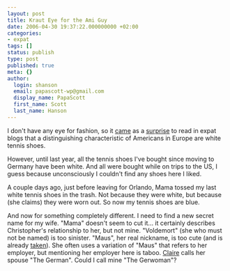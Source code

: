 ```yaml
---
layout: post
title: Kraut Eye for the Ami Guy
date: 2006-04-30 19:37:22.000000000 +02:00
categories:
- expat
tags: []
status: publish
type: post
published: true
meta: {}
author:
  login: shanson
  email: papascott-wp@gmail.com
  display_name: PapaScott
  first_name: Scott
  last_name: Hanson
---
```

<p>I don't have any eye for fashion, so it <a href="http://www.elmada.com/000820.html" title="That Queer Expatriate: Caterpillar Footwear">came</a> as a <a href="http://blondelibrarian.net/blog/archives/2006/04/integration-step-698/" title="Culture Shock and the blondelibrarian &raquo; Blog Archive &raquo; Integration Step #698">surprise</a> to read in expat blogs that a distinguishing characteristic of Americans in Europe are white tennis shoes.</p>
<p>However, until last year, all the tennis shoes I've bought since moving to Germany have been white. And all were bought while on trips to the US, I guess because unconsciously I couldn't find any shoes here I liked.</p>
<p>A couple days ago, just before leaving for Orlando, Mama tossed my last white tennis shoes in the trash. Not because they were white, but because (she claims) they were worn out. So now my tennis shoes are blue.</p>
<p>And now for something completely different. I need to find a new secret name for my wife. "Mama" doesn't seem to cut it... it certainly describes Christopher's relationship to her, but not mine. "Voldemort" (she who must not be named) is too sinister. "Maus", her real nickname, is too cute (and is already <a href="That Queer Expatriate: Caterpillar Footwear">taken</a>). She often uses a variation of "Maus" that refers to her employer, but mentioning her employer here is taboo. <a href="http://claireseuroamerica.blogspot.com/">Claire</a> calls her spouse "The German". Could I call mine "The Gerwoman"? </p>
